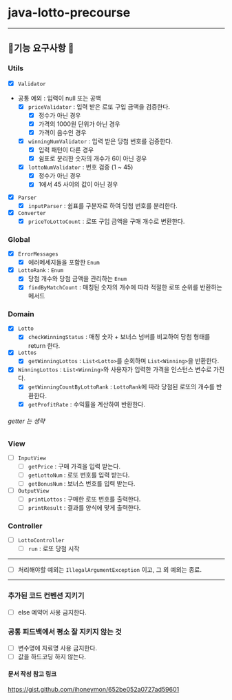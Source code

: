 # java-lotto-precourse
- - - 
## 👷기능 요구사항 👷
### Utils
- [x] `Validator`
- 공통 예외 : 입력이 null 또는 공백
  - [x] `priceValidator` : 입력 받은 로또 구입 금액을 검증한다.
    - [x] 정수가 아닌 경우
    - [x] 가격의 1000원 단위가 아닌 경우
    - [x] 가격이 음수인 경우 
  - [x] `winningNumValidator` : 입력 받은 당첨 번호를 검증한다.
    - [x] 입력 패턴이 다른 경우
    - [x] 쉼표로 분리한 숫자의 개수가 6이 아닌 경우
  - [x] `lottoNumValidator` : 번호 검증 (1 ~ 45) 
    - [x] 정수가 아닌 경우
    - [x] 1에서 45 사이의 값이 아닌 경우
- [x] `Parser`
  - [x] `inputParser` : 쉼표를 구분자로 하여 당첨 번호를 분리한다.
- [x] `Converter`
  - [x] `priceToLottoCount` : 로또 구입 금액을 구매 개수로 변환한다.
### Global
- [x] `ErrorMessages`
  - [x] 에러메세지들을 포함한 `Enum` 
- [x] `LottoRank` : `Enum`
  - [x] 당첨 개수와 당첨 금액을 관리하는 `Enum`
  - [x] `findByMatchCount` : 매칭된 숫자의 개수에 따라 적절한 로또 순위를 반환하는 메서드
### Domain
- [x] `Lotto`
  - [x] `checkWinningStatus` : 매칭 숫자 + 보너스 넘버를 비교하여 당첨 형태를 return 한다.
- [x] `Lottos`
  - [x] `getWinningLottos` : `List<Lotto>`를 순회하며 `List<Winning>`을 반환한다.
- [x] `WinningLottos` : `List<Winning>`와 사용자가 입력한 가격을 인스턴스 변수로 가진다.
  - [x] `getWinningCountByLottoRank` : `LottoRank`에 따라 당첨된 로또의 개수를 반환한다.
  - [x] `getProfitRate` : 수익률을 계산하여 반환한다.
###### getter 는 생략
### View
- [ ] `InputView`
  - [ ] `getPrice` : 구매 가격을 입력 받는다.
  - [ ] `getLottoNum` : 로또 번호를 입력 받는다.
  - [ ] `getBonusNum` : 보너스 번호를 입력 받는다.
- [ ] `OutputView`
  - [ ] `printLottos` : 구매한 로또 번호를 출력한다.
  - [ ] `printResult` : 결과를 양식에 맞게 출력한다.
### Controller
- [ ] `LottoController`
  - [ ] `run` : 로또 당첨 시작
- - -
- [ ] 처리해야할 예외는 `IllegalArgumentException` 이고, 그 외 예외는 종료.
- - - 
### 추가된 코드 컨벤션 지키기
- [ ] else 예약어 사용 금지한다.
### 공통 피드백에서 평소 잘 지키지 않는 것
- [ ] 변수명에 자료명 사용 금지한다.
- [ ] 값을 하드코딩 하지 않는다.
#### 문서 작성 참고 링크
<https://gist.github.com/ihoneymon/652be052a0727ad59601>
